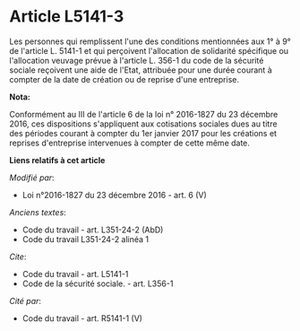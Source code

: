 # Article L5141-3

Les personnes qui remplissent l'une des conditions mentionnées aux 1° à 9° de l'article L. 5141-1 et qui perçoivent
l'allocation de solidarité spécifique ou l'allocation veuvage prévue à l'article L. 356-1 du code de la sécurité sociale
reçoivent une aide de l'Etat, attribuée pour une durée courant à compter de la date de création ou de reprise d'une
entreprise.

**Nota:**

Conformément au III de l'article 6 de la loi n° 2016-1827 du 23 décembre 2016, ces dispositions s'appliquent aux cotisations
sociales dues au titre des périodes courant à compter du 1er janvier 2017 pour les créations et reprises d'entreprise
intervenues à compter de cette même date.

**Liens relatifs à cet article**

_Modifié par_:

  - Loi n°2016-1827 du 23 décembre 2016 - art. 6 (V)

_Anciens textes_:

  - Code du travail - art. L351-24-2 (AbD)
  - Code du travail L351-24-2 alinéa 1

_Cite_:

  - Code du travail - art. L5141-1
  - Code de la sécurité sociale. - art. L356-1

_Cité par_:

  - Code du travail - art. R5141-1 (V)
